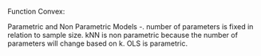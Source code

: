 Function Convex: 

Parametric and Non Parametric Models -. number of parameters is fixed in relation to sample size. kNN is non parametric because the number of parameters will change based on k. OLS is parametric. 


